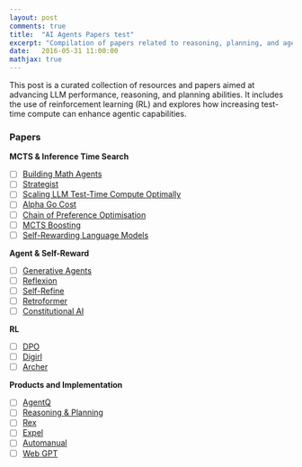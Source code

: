 ```yaml
---
layout: post
comments: true
title:  "AI Agents Papers test"
excerpt: "Compilation of papers related to reasoning, planning, and agentic abilities of LLMs"
date:   2016-05-31 11:00:00
mathjax: true
---
```


<!-- 
<svg width="800" height="200">
	<rect width="800" height="200" style="fill:rgb(98,51,20)" />
	<rect width="20" height="50" x="20" y="100" style="fill:rgb(189,106,53)" />
	<rect width="20" height="50" x="760" y="30" style="fill:rgb(77,175,75)" />
	<rect width="10" height="10" x="400" y="60" style="fill:rgb(225,229,224)" />
</svg>
 -->

This post is a curated collection of resources and papers aimed at advancing LLM performance, reasoning, and planning abilities. It includes the use of reinforcement learning (RL) and explores how increasing test-time compute can enhance agentic capabilities.

### Papers

**MCTS & Inference Time Search**

- [ ] [Building Math Agents](https://www.arxiv.org/pdf/2409.02392)
- [ ] [Strategist](https://arxiv.org/pdf/2408.10635)
- [ ] [Scaling LLM Test-Time Compute Optimally](https://arxiv.org/pdf/2408.03314)
- [ ] [Alpha Go Cost](https://www.yuzeh.com/data/agz-cost.html)
- [ ] [Chain of Preference Optimisation](https://arxiv.org/pdf/2406.09136)
- [ ] [MCTS Boosting](https://arxiv.org/pdf/2405.00451)
- [ ] [Self-Rewarding Language Models](https://arxiv.org/pdf/2401.10020)

**Agent & Self-Reward**

- [ ] [Generative Agents](https://arxiv.org/abs/2304.03442)
- [ ] [Reflexion](https://arxiv.org/abs/2303.1136)
- [ ] [Self-Refine](https://arxiv.org/abs/2303.17651)
- [ ] [Retroformer](https://arxiv.org/pdf/2308.02151)
- [ ] [Constitutional AI](https://arxiv.org/pdf/2212.08073)

**RL**

- [ ] [DPO](https://arxiv.org/pdf/2305.18290)
- [ ] [Digirl](https://arxiv.org/abs/2406.11896)
- [ ] [Archer](https://arxiv.org/abs/2402.19446)

**Products and Implementation**

- [ ] [AgentQ](https://arxiv.org/pdf/2408.07199)
- [ ] [Reasoning & Planning](https://arxiv.org/pdf/2305.14992)
- [ ] [Rex](https://arxiv.org/pdf/2307.08962)
- [ ] [Expel](https://arxiv.org/pdf/2308.10144)
- [ ] [Automanual](https://arxiv.org/pdf/2405.16247)
- [ ] [Web GPT](https://arxiv.org/abs/2112.09332)
